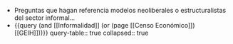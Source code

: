 - Preguntas que hagan referencia modelos neoliberales o estructuralistas del sector informal...
- {{query (and [[Informalidad]] (or (page [[Censo Económico]]) [[GEIH]]))}}
  query-table:: true
  collapsed:: true